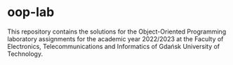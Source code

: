 # oop-lab
This repository contains the solutions for the Object-Oriented Programming laboratory assignments for the academic year 2022/2023 at the Faculty of Electronics, Telecommunications and Informatics of Gdańsk University of Technology.
